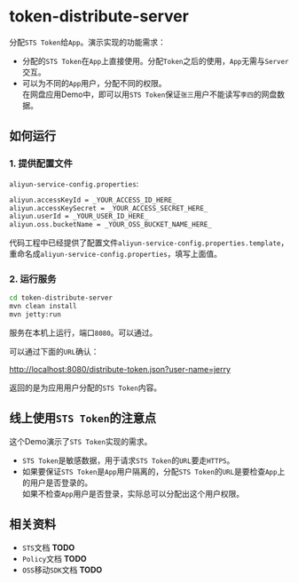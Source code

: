 token-distribute-server
========================================

分配`STS Token`给`App`。演示实现的功能需求：

- 分配的`STS Token`在`App`上直接使用。分配`Token`之后的使用，`App`无需与`Server`交互。
- 可以为不同的`App`用户，分配不同的权限。  
    在网盘应用Demo中，即可以用`STS Token`保证`张三`用户不能读写`李四`的网盘数据。

如何运行
--------------------

### 1. 提供配置文件

`aliyun-service-config.properties`:

```bash
aliyun.accessKeyId = _YOUR_ACCESS_ID_HERE_
aliyun.accessKeySecret = _YOUR_ACCESS_SECRET_HERE_
aliyun.userId = _YOUR_USER_ID_HERE_
aliyun.oss.bucketName = _YOUR_OSS_BUCKET_NAME_HERE_
```

代码工程中已经提供了配置文件`aliyun-service-config.properties.template`，重命名成`aliyun-service-config.properties`，填写上面值。

### 2. 运行服务

```bash
cd token-distribute-server
mvn clean install
mvn jetty:run
```

服务在本机上运行，端口`8080`。可以通过。

可以通过下面的`URL`确认：

<http://localhost:8080/distribute-token.json?user-name=jerry>

返回的是为应用用户分配的`STS Token`内容。

线上使用`STS Token`的注意点
--------------------

这个Demo演示了`STS Token`实现的需求。

- `STS Token`是敏感数据，用于请求`STS Token`的`URL`要走`HTTPS`。
- 如果要保证`STS Token`是`App`用户隔离的，分配`STS Token`的`URL`是要检查`App`上的用户是否登录的。  
    如果不检查`App`用户是否登录，实际总可以分配出这个用户权限。

相关资料
--------------------

- `STS`文档 **TODO**
- `Policy`文档 **TODO**
- `OSS`移动`SDK`文档 **TODO**
